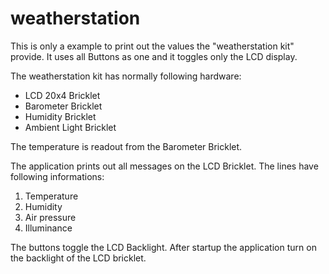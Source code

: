 weatherstation
==============

This is only a example to print out the values the "weatherstation kit" provide.
It uses all Buttons as one and it toggles only the LCD display.

The weatherstation kit has normally following hardware:
* LCD 20x4 Bricklet
* Barometer Bricklet
* Humidity Bricklet
* Ambient Light Bricklet

The temperature is readout from the Barometer Bricklet.

The application prints out all messages on the LCD Bricklet.
The lines have following informations:
1. Temperature
2. Humidity
3. Air pressure
4. Illuminance

The buttons toggle the LCD Backlight.
After startup the application turn on the backlight of the LCD bricklet.

